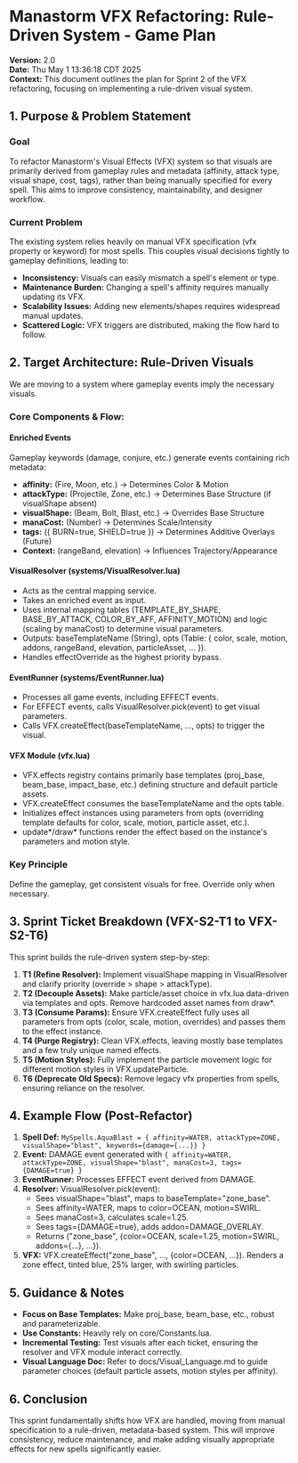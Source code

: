 # Manastorm VFX Refactoring: Rule-Driven System - Game Plan
**Version:** 2.0  
**Date:** Thu May 1 13:36:18 CDT 2025  
**Context:** This document outlines the plan for Sprint 2 of the VFX refactoring, focusing on implementing a rule-driven visual system.

## 1. Purpose & Problem Statement

### Goal
To refactor Manastorm's Visual Effects (VFX) system so that visuals are primarily derived from gameplay rules and metadata (affinity, attack type, visual shape, cost, tags), rather than being manually specified for every spell. This aims to improve consistency, maintainability, and designer workflow.

### Current Problem
The existing system relies heavily on manual VFX specification (vfx property or keyword) for most spells. This couples visual decisions tightly to gameplay definitions, leading to:
- **Inconsistency:** Visuals can easily mismatch a spell's element or type.
- **Maintenance Burden:** Changing a spell's affinity requires manually updating its VFX.
- **Scalability Issues:** Adding new elements/shapes requires widespread manual updates.
- **Scattered Logic:** VFX triggers are distributed, making the flow hard to follow.

## 2. Target Architecture: Rule-Driven Visuals

We are moving to a system where gameplay events imply the necessary visuals.

### Core Components & Flow:

#### Enriched Events
Gameplay keywords (damage, conjure, etc.) generate events containing rich metadata:
- **affinity:** (Fire, Moon, etc.) -> Determines Color & Motion
- **attackType:** (Projectile, Zone, etc.) -> Determines Base Structure (if visualShape absent)
- **visualShape:** (Beam, Bolt, Blast, etc.) -> Overrides Base Structure
- **manaCost:** (Number) -> Determines Scale/Intensity
- **tags:** ({ BURN=true, SHIELD=true }) -> Determines Additive Overlays (Future)
- **Context:** (rangeBand, elevation) -> Influences Trajectory/Appearance

#### VisualResolver (systems/VisualResolver.lua)
- Acts as the central mapping service.
- Takes an enriched event as input.
- Uses internal mapping tables (TEMPLATE_BY_SHAPE, BASE_BY_ATTACK, COLOR_BY_AFF, AFFINITY_MOTION) and logic (scaling by manaCost) to determine visual parameters.
- Outputs: baseTemplateName (String), opts (Table: { color, scale, motion, addons, rangeBand, elevation, particleAsset, ... }).
- Handles effectOverride as the highest priority bypass.

#### EventRunner (systems/EventRunner.lua)
- Processes all game events, including EFFECT events.
- For EFFECT events, calls VisualResolver.pick(event) to get visual parameters.
- Calls VFX.createEffect(baseTemplateName, ..., opts) to trigger the visual.

#### VFX Module (vfx.lua)
- VFX.effects registry contains primarily base templates (proj_base, beam_base, impact_base, etc.) defining structure and default particle assets.
- VFX.createEffect consumes the baseTemplateName and the opts table.
- Initializes effect instances using parameters from opts (overriding template defaults for color, scale, motion, particle asset, etc.).
- update*/draw* functions render the effect based on the instance's parameters and motion style.

### Key Principle
Define the gameplay, get consistent visuals for free. Override only when necessary.

## 3. Sprint Ticket Breakdown (VFX-S2-T1 to VFX-S2-T6)

This sprint builds the rule-driven system step-by-step:
1. **T1 (Refine Resolver):** Implement visualShape mapping in VisualResolver and clarify priority (override > shape > attackType).
2. **T2 (Decouple Assets):** Make particle/asset choice in vfx.lua data-driven via templates and opts. Remove hardcoded asset names from draw*.
3. **T3 (Consume Params):** Ensure VFX.createEffect fully uses all parameters from opts (color, scale, motion, overrides) and passes them to the effect instance.
4. **T4 (Purge Registry):** Clean VFX.effects, leaving mostly base templates and a few truly unique named effects.
5. **T5 (Motion Styles):** Fully implement the particle movement logic for different motion styles in VFX.updateParticle.
6. **T6 (Deprecate Old Specs):** Remove legacy vfx properties from spells, ensuring reliance on the resolver.

## 4. Example Flow (Post-Refactor)

1. **Spell Def:** `MySpells.AquaBlast = { affinity=WATER, attackType=ZONE, visualShape="blast", keywords={damage={...}} }`
2. **Event:** DAMAGE event generated with `{ affinity=WATER, attackType=ZONE, visualShape="blast", manaCost=3, tags={DAMAGE=true} }`
3. **EventRunner:** Processes EFFECT event derived from DAMAGE.
4. **Resolver:** VisualResolver.pick(event):
   - Sees visualShape="blast", maps to baseTemplate="zone_base".
   - Sees affinity=WATER, maps to color=OCEAN, motion=SWIRL.
   - Sees manaCost=3, calculates scale=1.25.
   - Sees tags={DAMAGE=true}, adds addon=DAMAGE_OVERLAY.
   - Returns ("zone_base", {color=OCEAN, scale=1.25, motion=SWIRL, addons={...}, ...}).
5. **VFX:** VFX.createEffect("zone_base", ..., {color=OCEAN, ...}). Renders a zone effect, tinted blue, 25% larger, with swirling particles.

## 5. Guidance & Notes

- **Focus on Base Templates:** Make proj_base, beam_base, etc., robust and parameterizable.
- **Use Constants:** Heavily rely on core/Constants.lua.
- **Incremental Testing:** Test visuals after each ticket, ensuring the resolver and VFX module interact correctly.
- **Visual Language Doc:** Refer to docs/Visual_Language.md to guide parameter choices (default particle assets, motion styles per affinity).

## 6. Conclusion

This sprint fundamentally shifts how VFX are handled, moving from manual specification to a rule-driven, metadata-based system. This will improve consistency, reduce maintenance, and make adding visually appropriate effects for new spells significantly easier.